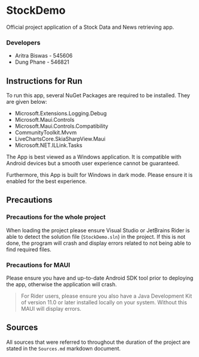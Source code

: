 # StockDemo

Official project application of a Stock Data and News
retrieving app.

### Developers
- Aritra Biswas - 545606
- Dung Phane - 546821

## Instructions for Run

To run this app, several NuGet Packages are required to be installed.
They are given below:

- Microsoft.Extensions.Logging.Debug
- Microsoft.Maui.Controls
- Microsoft.Maui.Controls.Compatibility
- CommunityToolkit.Mvvm
- LiveChartsCore.SkiaSharpView.Maui
- Microsoft.NET.ILLink.Tasks

The App is best viewed as a Windows application. It is
compatible with Android devices but a smooth user experience
cannot be guaranteed.

Furthermore, this App is built for Windows in dark mode. Please ensure it is
enabled for the best experience.

## Precautions

### Precautions for the whole project

When loading the project please ensure Visual Studio or
JetBrains Rider is able to detect the solution file
(`StockDemo.sln`) in the project. If this is not done, the program will
crash and display errors related to not being able to find required files.

### Precautions for MAUI

Please ensure you have and up-to-date Android SDK tool
prior to deploying the app, otherwise the application will
crash.

> For Rider users, please ensure you also have a Java Development Kit of
> version 11.0 or later installed locally on your system. Without this
> MAUI will display errors.

## Sources

All sources that were referred to throughout the duration
of the project are stated in the `Sources.md` markdown document.
